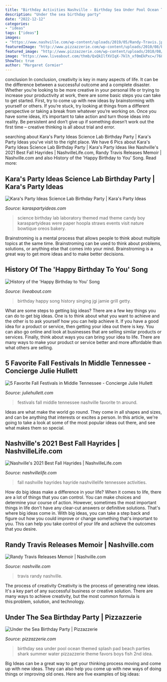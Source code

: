 ```yaml
---
title: "Birthday Activities Nashville - Birthday Sea Under Pool Ocean Themed Splash Pad Beach Parties Shark Summer Water Pizzazzerie Theme Favors Boys Fish 2nd Idea"
description: "Under the sea birthday party"
date: "2022-12-12"
categories:
- "ideas"
tags: ["ideas"]
images:
- "https://www.nashville.com/wp-content/uploads/2019/05/Randy-Travis.jpg"
featuredImage: "http://www.pizzazzerie.com/wp-content/uploads/2010/08/birthdaypartysea.jpg"
featured_image: "http://www.pizzazzerie.com/wp-content/uploads/2010/08/birthdaypartysea.jpg"
image: "https://www.liveabout.com/thmb/QxQkIlfXVIqX-7klh_xf0mEkPxc=/768x0/filters:no_upscale():max_bytes(150000):strip_icc()/caucasian-family-celebrating-at-birthday-party-565974789-5c5c7ec0c9e77c0001661fa3.jpg"
ShowToc: true
author: "Margaret Cormier"
---
```



conclusion
In conclusion, creativity is key in many aspects of life. It can be the difference between a successful outcome and a complete disaster. Whether you’re looking to be more creative in your personal life or trying to increase your productivity at work, there are some basic steps you can take to get started.
First, try to come up with new ideas by brainstorming with yourself or others. If you’re stuck, try looking at things from a different perspective or taking a break from whatever you’re working on. Once you have some ideas, it’s important to take action and turn those ideas into reality. Be persistent and don’t give up if something doesn’t work out the first time – creative thinking is all about trial and error.

	

		
searching about Kara&#039;s Party Ideas Science Lab Birthday Party | Kara&#039;s Party Ideas you've visit to the right place. We have 6 Pics about Kara&#039;s Party Ideas Science Lab Birthday Party | Kara&#039;s Party Ideas like Nashville&#039;s 2021 Best Fall Hayrides | NashvilleLife.com, Randy Travis Releases Memoir | Nashville.com and also History of the &#039;Happy Birthday to You&#039; Song. Read more:
		
    
## Kara&#039;s Party Ideas Science Lab Birthday Party | Kara&#039;s Party Ideas

<img loading=lazy src="https://karaspartyideas.com/wp-content/uploads/2016/04/Science-Lab-Birthday-Party-via-Karas-Party-Ideas-KarasPartyIdeas.com17.jpeg" onerror="this.onerror=null;this.src='https://tse3.mm.bing.net/th?id=OIP.cgCErzS-3dAzvYHVenljrAHaLH&amp;pid=15.1';" alt="Kara&#039;s Party Ideas Science Lab Birthday Party | Kara&#039;s Party Ideas">

_Source: karaspartyideas.com_

>science birthday lab laboratory themed mad theme candy boy karaspartyideas were paper hoopla straws events visit nature bowtique oreos bakery. 

	

Brainstroming is a mental process that allows people to think about multiple topics at the same time. Brainstroming can be used to think about problems, solutions, or anything else that comes into your mind. Brainstroming is a great way to get more ideas and to make better decisions.

    
## History Of The &#039;Happy Birthday To You&#039; Song

<img loading=lazy src="https://www.liveabout.com/thmb/QxQkIlfXVIqX-7klh_xf0mEkPxc=/768x0/filters:no_upscale():max_bytes(150000):strip_icc()/caucasian-family-celebrating-at-birthday-party-565974789-5c5c7ec0c9e77c0001661fa3.jpg" onerror="this.onerror=null;this.src='https://tse2.mm.bing.net/th?id=OIP.e1vSJCFsJjwgqTkLtCZAFAHaE7&amp;pid=15.1';" alt="History of the &#039;Happy Birthday to You&#039; Song">

_Source: liveabout.com_

>birthday happy song history singing jgi jamie grill getty. 

	

What are some steps to getting big ideas?
There are a few key things you can do to get big ideas. One is to think about what you want to achieve and the other is to ask yourself how you can help achieve it. If you have a good idea for a product or service, then getting your idea out there is key. You can also go online and look at businesses that are selling similar products or services. Finally, think about ways you can bring your idea to life. There are many ways to make your product or service better and more affordable than what others are selling.

    
## 5 Favorite Fall Festivals In Middle Tennessee - Concierge Julie Hullett

<img loading=lazy src="https://juliehullett.com/wp-content/uploads/2015/09/Nashville-area-fall-festivals.jpg" onerror="this.onerror=null;this.src='https://tse2.mm.bing.net/th?id=OIP.L0YnkJR65wKsEf1_ZfVrfQHaE8&amp;pid=15.1';" alt="5 Favorite Fall Festivals in Middle Tennessee - Concierge Julie Hullett">

_Source: juliehullett.com_

>festivals fall middle tennessee nashville favorite tn around. 

	

Ideas are what make the world go round. They come in all shapes and sizes, and can be anything that interests or excites a person. In this article, we're going to take a look at some of the most popular ideas out there, and see what makes them so special.

    
## Nashville&#039;s 2021 Best Fall Hayrides | NashvilleLife.com

<img loading=lazy src="https://nashvillelife.com/sites/default/files/styles/large_ad_680x400/adaptive-image/public/imageblock/680x400---Fall-Hayrides.jpg?itok=c9XUGmag" onerror="this.onerror=null;this.src='https://tse3.mm.bing.net/th?id=OIP.sMsS0_Crk7E_BeTHLRsU9QHaEW&amp;pid=15.1';" alt="Nashville&#039;s 2021 Best Fall Hayrides | NashvilleLife.com">

_Source: nashvillelife.com_

>fall nashville hayrides hayride nashvillelife tennessee activities. 

	

How do big ideas make a difference in your life?
When it comes to life, there are a lot of things that you can control. You can make choices and determine your course of action. However, sometimes the most important things in life don't have any clear-cut answers or definitive solutions. That's where big ideas come in. With big ideas, you can take a step back and figure out how you could improve or change something that's important to you. This can help you take control of your life and achieve the outcomes that you desire.

    
## Randy Travis Releases Memoir | Nashville.com

<img loading=lazy src="https://www.nashville.com/wp-content/uploads/2019/05/Randy-Travis.jpg" onerror="this.onerror=null;this.src='https://tse3.mm.bing.net/th?id=OIP.J72aXsoDmdAQjeDY8JznEQHaEf&amp;pid=15.1';" alt="Randy Travis Releases Memoir | Nashville.com">

_Source: nashville.com_

>travis randy nashville. 

	

The process of creativity
Creativity is the process of generating new ideas. It's a key part of any successful business or creative solution. There are many ways to achieve creativity, but the most common formula is this:problem, solution, and technology.

    
## Under The Sea Birthday Party | Pizzazzerie

<img loading=lazy src="http://www.pizzazzerie.com/wp-content/uploads/2010/08/birthdaypartysea.jpg" onerror="this.onerror=null;this.src='https://tse4.mm.bing.net/th?id=OIP.2azI798lSgVwaEZjesb3uwHaF_&amp;pid=15.1';" alt="Under the Sea Birthday Party | Pizzazzerie">

_Source: pizzazzerie.com_

>birthday sea under pool ocean themed splash pad beach parties shark summer water pizzazzerie theme favors boys fish 2nd idea. 

	

Big Ideas can be a great way to get your thinking process moving and come up with new ideas. They can also help you come up with new ways of doing things or improving old ones. Here are five examples of big ideas: 

